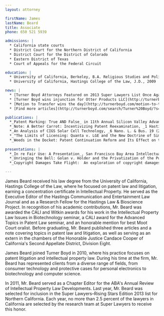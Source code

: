 ```yaml
---
layout: attorney

firstName: James
lastName: Beard
title: Associate
phone: 650 521 5939

admissions: |
  * California state courts
  * District Court for the Northern District of California
  * District Court for the District of Colorado
  * Eastern District of Texas
  * Court of Appeals for the Federal Circuit

education: |
  * University of California, Berkeley, B.A. Religious Studies and Political Science, 2006 – Distinction in General Scholarship (cum laude), Highest Honors in Religious Studies (summa cum laude)
  * University of California, Hastings College of the Law, J.D., 2009

news: |
  * [Turner Boyd Attorneys Featured on 2013 Super Lawyers List Once Again!](http://turnerboyd.com/turner-boyd-attorneys-featured-on-2013-super-lawyers-list-once-again/)
  * [Turner Boyd wins injunction for Otter Products LLC](http://turnerboyd.com/freeco-injunction/)
  * [Motion to Transfer wins the day](http://turnerboyd.com/motion-to-transfer-wins-the-day/)
  * [Find more articles](http://turnerboyd.com/search/Turner%20Boyd/?s=beard&cat=9) about James Beard

publications: |
  *_Patent Marking: True AND False_ in 11th Annual Silicon Valley Advanced Patent Law Institute, Advanced Patent Law Institute, with Karen Boyd
  *_Note: A Better Carrot: Incentivizing Patent Reexamination, _1 Hastings Sci. & Tech. L.J . 169 (2009).
  *_An Analysis of CIGS Solar Cell Technology, _6 Nano. L. & Bus. 19 (2009), with Albert Halluin.
  *_"The Limits of Licensing: Quanta v. LGE and the New Doctrine of Simultaneous Exhaustion," _2008 UCLA J. L. Tech. 3 (2008), _available at _www.lawtechjournal.com.
  *_Weeds in the Docket: Patent Continuation Reform and Its Effect on the Biotechnology Industry, _90 J. Pat. & Trademark Off. Soc'y 423 (2008), _reprinted in _Sri Krishna, Patent  Prosecution: Theory and Practice (ICFAI University Press 2009).
 
presentations: |
  *_In re Fair Use: A Presentation_, San Francisco Bay Area Intellectual Property Inn of Court (June 2013).
  *_Unringing the Bell: Golan v. Holder and the Privatization of the Public Domain_, San Francisco Bay Area Intellectual Property Inn of Court (October 2011).
  *_Copyright Damages Take Flight:  An exploration of copyright damages in the wake of Oracle v. SAP and Mattel v. MGA_, San Francisco Bay Area Intellectual Property Inn of Court (April 2011).

---
```


James Beard received his law degree from the University of California, Hastings College of the Law, where he focused on patent law and litigation, earning a concentration certificate in Intellectual Property. He served as the Executive Editor of the Hastings Communication and Entertainment Law Journal and as a Research Fellow for the Hastings Law & Bioscience Project. In recognition of his academic contributions, Mr. Beard was awarded the CALI and Witkin awards for his work in the Intellectual Property Law Issues in Biotechnology seminar, a CALI award for the Advanced Topics in Patent Law seminar, and an honorable mention for best Moot Court oralist. Before graduating, Mr. Beard published three articles and a note covering topics in patent law and litigation, as well as serving as an extern in the chambers of the Honorable Justice Candace Cooper of California's Second Appellate District, Division Eight.

James Beard joined Turner Boyd in 2010, where his practice focuses on patent litigation and intellectual property law. During his time at the firm, Mr. Beard has represented clients from a diverse range of fields, from consumer technology and protective cases for personal electronics to biotechnology and computer science.

In 2011, Mr. Beard served as a Chapter Editor for the ABA's Annual Review of Intellectual Property Law Developments. Last year, Mr. Beard was selected for inclusion in the Super Lawyers–Rising Stars Edition 2013 list for Northern California. Each year, no more than 2.5 percent of the lawyers in California are selected by the research team at Super Lawyers to receive this honor.



